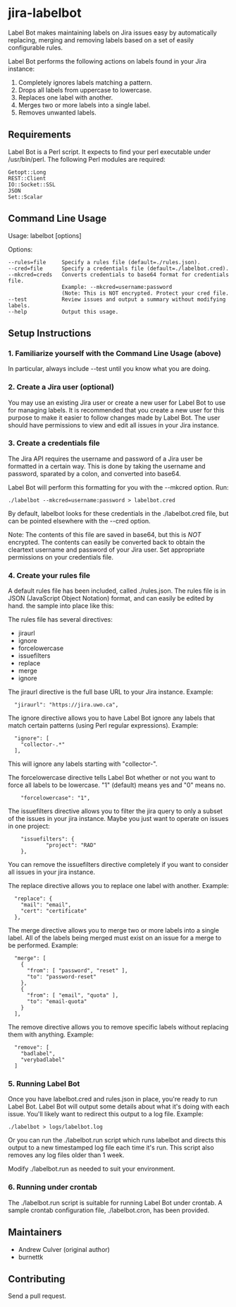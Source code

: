 # jira-labelbot

Label Bot makes maintaining labels on Jira issues easy by automatically replacing, 
merging and removing labels based on a set of easily configurable rules.

Label Bot performs the following actions on labels found in your Jira instance:

1. Completely ignores labels matching a pattern.
2. Drops all labels from uppercase to lowercase.
3. Replaces one label with another.
4. Merges two or more labels into a single label.
5. Removes unwanted labels.

##	Requirements

Label Bot is a Perl script. It expects to find your perl executable under /usr/bin/perl.
The following Perl modules are required:

	Getopt::Long
	REST::Client
	IO::Socket::SSL
	JSON
	Set::Scalar


## Command Line Usage

Usage: labelbot [options]

Options:

	--rules=file     Specify a rules file (default=./rules.json).
	--cred=file      Specify a credentials file (default=./labelbot.cred).
	--mkcred=creds   Converts credentials to base64 format for credentials file.
	                 Example: --mkcred=username:password
	                 (Note: This is NOT encrypted. Protect your cred file.
	--test           Review issues and output a summary without modifying labels.
	--help           Output this usage.


## Setup Instructions

### 1. Familiarize yourself with the Command Line Usage (above)

In particular, always include --test until you know what
you are doing.

### 2. Create a Jira user (optional)

You may use an existing Jira user or create a new user
for Label Bot to use for managing labels. It is recommended
that you create a new user for this purpose to make it easier
to follow changes made by Label Bot. The user should have
permissions to view and edit all issues in your Jira instance.

### 3. Create a credentials file

The Jira API requires the username and password of a Jira user
be formatted in a certain way. This is done by taking the
username and password, sparated by a colon, and converted
into base64.

Label Bot will perform this formatting for you with the 
--mkcred option. Run:

```
./labelbot --mkcred=username:password > labelbot.cred
```

By default, labelbot looks for these credentials in the
./labelbot.cred file, but can be pointed elsewhere with the
--cred option.

Note: The contents of this file are saved in base64, but this
is *NOT* encrypted. The contents can easily be converted back
to obtain the cleartext username and password of your Jira
user. Set appropriate permissions on your credentials file.

### 4. Create your rules file

A default rules file has been included, called 
./rules.json. The rules file is in JSON (JavaScript
Object Notation) format, and can easily be edited by hand.
the sample into place like this:

The rules file has several directives:

* jiraurl
* ignore
* forcelowercase
* issuefilters
* replace
* merge
* ignore

The jiraurl directive is the full base URL to your Jira
instance. Example:

```
  "jiraurl": "https://jira.uwo.ca",
```

The ignore directive allows you to have Label Bot ignore any
labels that match certain patterns (using Perl regular
expressions). Example:

```
  "ignore": [
    "collector-.*"
  ],
```

This will ignore any labels starting with "collector-".

The forcelowercase directive tells Label Bot whether or not
you want to force all labels to be lowercase. "1" (default)
means yes and "0" means no.

```
	"forcelowercase": "1",
```

The issuefilters directive allows you to filter the jira
query to only a subset of the issues in your jira instance.
Maybe you just want to operate on issues in one project:

```
	"issuefilters": {
			"project": "RAD"
	},
```

You can remove the issuefilters directive completely if
you want to consider all issues in your jira instance.

The replace directive allows you to replace one label with another.
Example:

```
  "replace": {
    "mail": "email",
    "cert": "certificate"
  },
```

The merge directive allows you to merge two or more labels into 
a single label. All of the labels being merged must exist on
an issue for a merge to be performed. Example:

```
  "merge": [
    {
      "from": [ "password", "reset" ],
      "to": "password-reset"
    },
    {
      "from": [ "email", "quota" ],
      "to": "email-quota"
    }
  ],
```

The remove directive allows you to remove specific labels without
replacing them with anything. Example:

```
  "remove": [
    "badlabel",
    "verybadlabel"
  ]
```

### 5. Running Label Bot

Once you have labelbot.cred and rules.json in place, you're ready
to run Label Bot. Label Bot will output some details about what it's
doing with each issue. You'll likely want to redirect this output
to a log file. Example:

```
./labelbot > logs/labelbot.log
```

Or you can run the ./labelbot.run script which runs labelbot and 
directs this output to a new timestamped log file each time it's run.
This script also removes any log files older than 1 week. 

Modify ./labelbot.run as needed to suit your environment.

### 6. Running under crontab

The ./labelbot.run script is suitable for running Label Bot under
crontab. A sample crontab configuration file, ./labelbot.cron,
has been provided.

## Maintainers

* Andrew Culver (original author)
* burnettk

## Contributing

Send a pull request.
